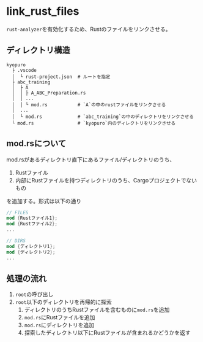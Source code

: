 # link_rust_files

`rust-analyzer`を有効化するため、Rustのファイルをリンクさせる。

## ディレクトリ構造

```
kyopuro
  ├ .vscode
  │  └ rust-project.json  # ルートを指定
  ├ abc_training
  │  ├ A
  │  │ ├ A_ABC_Preparation.rs
  │  │ ...
  │  │ └ mod.rs           # `A`の中のrustファイルをリンクさせる
  │  ...
  │  └ mod.rs             # `abc_training`の中のディレクトリをリンクさせる
  └ mod.rs                # `kyopuro`内のディレクトリをリンクさせる
```

## mod.rsについて
mod.rsがあるディレクトリ直下にあるファイル/ディレクトリのうち、
1. Rustファイル
2. 内部にRustファイルを持つディレクトリのうち、Cargoプロジェクトでないもの

を追加する。形式は以下の通り

```rust
// FILES
mod {Rustファイル1};
mod {Rustファイル2};
...

// DIRS
mod {ディレクトリ1};
mod {ディレクトリ2};
...
```

## 処理の流れ
1. `root`の呼び出し
2. `root`以下のディレクトリを再帰的に探索
   1. ディレクトリのうちRustファイルを含むものに`mod.rs`を追加
   2. `mod.rs`にRustファイルを追加
   3. `mod.rs`にディレクトリを追加
   4. 探索したディレクトリ以下にRustファイルが含まれるかどうかを返す
